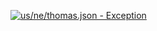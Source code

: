 [![us/ne/thomas.json - Exception](https://img.shields.io/badge/us/ne/thomas.json-Exception-red)](https://github.com/openaddresses/openaddresses/tree/master/sources/us/ne/thomas.json)